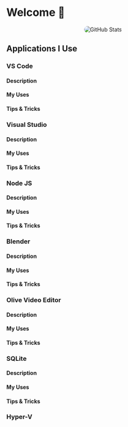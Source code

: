 # Welcome 👋

<div class="git-stats" align="center">
  <img src="https://github-readme-stats.vercel.app/api?username=Mr3ENTLEY&show_icons=true&theme=tokyonight&bg_color=16325B&title_color=FFDC7F&text_color=78B7D0&icon_color=FFDC7F&hide_border=true&count_private=true&include_all_commits=false&line_height=30" alt="GitHub Stats" style="border-radius: 45px;">
</div>

## Applications I Use

### VS Code
#### Description
#### My Uses
#### Tips & Tricks

### Visual Studio
#### Description

#### My Uses

#### Tips & Tricks


### Node JS
#### Description

#### My Uses

#### Tips & Tricks


### Blender
#### Description

#### My Uses

#### Tips & Tricks


### Olive Video Editor 
#### Description

#### My Uses

#### Tips & Tricks


### SQLite
#### Description

#### My Uses

#### Tips & Tricks


### Hyper-V
